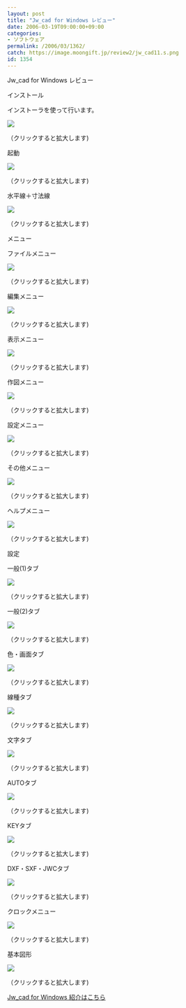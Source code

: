 ```yaml
---
layout: post
title: "Jw_cad for Windows レビュー"
date: 2006-03-19T09:00:00+09:00
categories:
- ソフトウェア
permalink: /2006/03/1362/
catch: https://image.moongift.jp/review2/jw_cad11.s.png
id: 1354
---
```

Jw\_cad for Windows レビュー  
<!--more-->

インストール

  

インストーラを使って行います。

  

[![](https://image.moongift.jp/review2/jw_cad1.s.png)](https://image.moongift.jp/review2/jw_cad1.png)  
  
（クリックすると拡大します)

  

起動

  

[![](https://image.moongift.jp/review2/jw_cad2.s.png)](https://image.moongift.jp/review2/jw_cad2.png)  
  
（クリックすると拡大します)

  

水平線＋寸法線

  

[![](https://image.moongift.jp/review2/jw_cad3.s.png)](https://image.moongift.jp/review2/jw_cad3.png)  
  
（クリックすると拡大します)

  

メニュー

  

ファイルメニュー

  

[![](https://image.moongift.jp/review2/jw_cad4.s.png)](https://image.moongift.jp/review2/jw_cad4.png)  
  
（クリックすると拡大します)

  

編集メニュー

  

[![](https://image.moongift.jp/review2/jw_cad5.s.png)](https://image.moongift.jp/review2/jw_cad5.png)  
  
（クリックすると拡大します)

  

表示メニュー

  

[![](https://image.moongift.jp/review2/jw_cad6.s.png)](https://image.moongift.jp/review2/jw_cad6.png)  
  
（クリックすると拡大します)

  

作図メニュー

  

[![](https://image.moongift.jp/review2/jw_cad7.s.png)](https://image.moongift.jp/review2/jw_cad7.png)  
  
（クリックすると拡大します)

  

設定メニュー

  

[![](https://image.moongift.jp/review2/jw_cad8.s.png)](https://image.moongift.jp/review2/jw_cad8.png)  
  
（クリックすると拡大します)

  

その他メニュー

  

[![](https://image.moongift.jp/review2/jw_cad9.s.png)](https://image.moongift.jp/review2/jw_cad9.png)  
  
（クリックすると拡大します)

  

ヘルプメニュー

  

[![](https://image.moongift.jp/review2/jw_cad10.s.png)](https://image.moongift.jp/review2/jw_cad10.png)  
  
（クリックすると拡大します)

  

設定

  

一般(1)タブ

  

[![](https://image.moongift.jp/review2/jw_cad11.s.png)](https://image.moongift.jp/review2/jw_cad11.png)  
  
（クリックすると拡大します)

  

一般(2)タブ

  

[![](https://image.moongift.jp/review2/jw_cad12.s.png)](https://image.moongift.jp/review2/jw_cad12.png)  
  
（クリックすると拡大します)

  

色・画面タブ

  

[![](https://image.moongift.jp/review2/jw_cad13.s.png)](https://image.moongift.jp/review2/jw_cad13.png)  
  
（クリックすると拡大します)

  

線種タブ

  

[![](https://image.moongift.jp/review2/jw_cad14.s.png)](https://image.moongift.jp/review2/jw_cad14.png)  
  
（クリックすると拡大します)

  

文字タブ

  

[![](https://image.moongift.jp/review2/jw_cad15.s.png)](https://image.moongift.jp/review2/jw_cad15.png)  
  
（クリックすると拡大します)

  

AUTOタブ

  

[![](https://image.moongift.jp/review2/jw_cad16.s.png)](https://image.moongift.jp/review2/jw_cad16.png)  
  
（クリックすると拡大します)

  

KEYタブ

  

[![](https://image.moongift.jp/review2/jw_cad17.s.png)](https://image.moongift.jp/review2/jw_cad17.png)  
  
（クリックすると拡大します)

  

DXF・SXF・JWCタブ

  

[![](https://image.moongift.jp/review2/jw_cad18.s.png)](https://image.moongift.jp/review2/jw_cad18.png)  
  
（クリックすると拡大します)

  

クロックメニュー

  

[![](https://image.moongift.jp/review2/jw_cad19.s.png)](https://image.moongift.jp/review2/jw_cad19.png)  
  
（クリックすると拡大します)

  

基本図形

  

[![](https://image.moongift.jp/review2/jw_cad20.s.png)](https://image.moongift.jp/review2/jw_cad20.png)  
  
（クリックすると拡大します)

  

[Jw\_cad for Windows 紹介はこちら](http://fw.moongift.jp/intro/i-1348.html)

